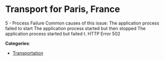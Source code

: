 # Transport for Paris, France


5 - Process Failure Common causes of this issue: The application process failed to start The application process started but then stopped The application process started but failed t. HTTP Error 502



**Categories**:

- [Transportation](https://github.com/apis-list/apis-list#transportation)



